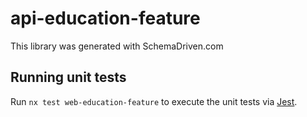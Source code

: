 
# api-education-feature

This library was generated with SchemaDriven.com

## Running unit tests

Run `nx test web-education-feature` to execute the unit tests via [Jest](https://jestjs.io).

